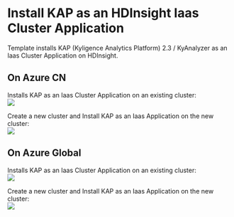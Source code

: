 # Install KAP as an HDInsight Iaas Cluster Application

Template installs KAP (Kyligence Analytics Platform) 2.3 / KyAnalyzer as an Iaas Cluster Application on HDInsight.

## On Azure CN

Installs KAP as an Iaas Cluster Application on an existing cluster: <br/>
<a href="https://portal.azure.cn/#create/Microsoft.Template/uri/https%3A%2F%2Fraw.githubusercontent.com%2FKyligence%2FIaas-Applications%2Fkap230%2FKAP%2Fazuredeploy.json" target="_blank">
    <img src="http://azuredeploy.net/deploybutton.png"/>
</a>

Create a new cluster and Install KAP as an Iaas Application on the new cluster: <br/>
<a href="https://portal.azure.cn/#create/Microsoft.Template/uri/https%3A%2F%2Fraw.githubusercontent.com%2FKyligence%2FIaas-Applications%2Fkap230%2FKAP%2Fdeploywithclustercn.json" target="_blank">
    <img src="http://azuredeploy.net/deploybutton.png"/>
</a>


## On Azure Global
Installs KAP as an Iaas Cluster Application on an existing cluster: <br/>
<a href="https://portal.azure.com/#create/Microsoft.Template/uri/https%3A%2F%2Fraw.githubusercontent.com%2FKyligence%2FIaas-Applications%2Fkap230%2FKAP%2Fazuredeploy.json" target="_blank">
    <img src="http://azuredeploy.net/deploybutton.png"/>
</a>

Create a new cluster and Install KAP as an Iaas Application on the new cluster: <br/>
<a href="https://portal.azure.com/#create/Microsoft.Template/uri/https%3A%2F%2Fraw.githubusercontent.com%2FKyligence%2FIaas-Applications%2Fkap230%2FKAP%2Fdeploywithcluster.json" target="_blank">
    <img src="http://azuredeploy.net/deploybutton.png"/>
</a>
